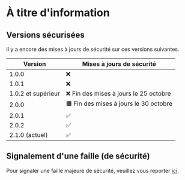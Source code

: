 # À titre d'information

## Versions sécurisées
Il y a encore des mises à jours de sécurité sur ces versions suivantes.

| Version | Mises à jours de sécurité      |
| ------- | ------------------ |
| 1.0.0   | :x: |
| 1.0.1   | :x: |
| 1.0.2 et supérieur   | :x: Fin des mises à jours le 25 octobre |
| 2.0.0  | 🟧 Fin des mises à jours le 30 octobre               |
| 2.0.1  | ✅                |
| 2.0.2  | ✅                |
| 2.1.0 (actuel)  | ✅                |

## Signalement d'une faille (de sécurité)
Pour signaler une faille majeure de sécurité, veuillez vous reporter [ici](https://github.com/AppCompagnon/Compagnon/wiki/Le-d%C3%A9but-du-projet#partage-dinformation-%C3%A0-des-soci%C3%A9t%C3%A9s-tiers).

